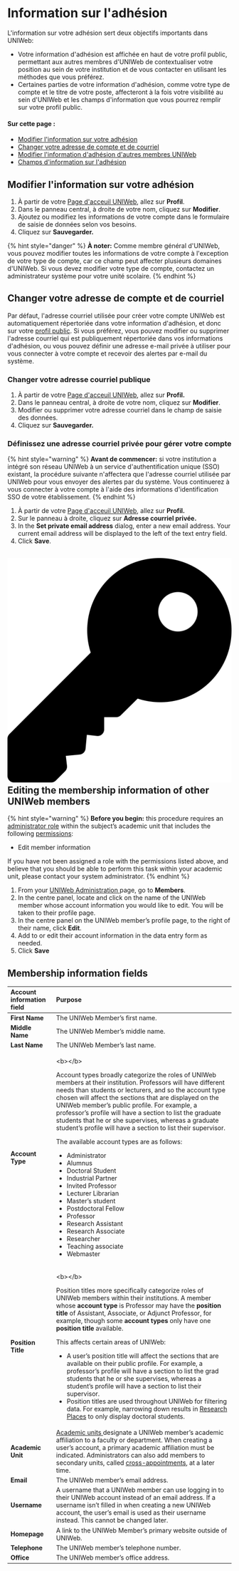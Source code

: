 # Information sur l'adhésion

L'information sur votre adhésion sert deux objectifs importants dans UNIWeb:

* Votre information d'adhésion est affichée en haut de votre profil public, permettant aux autres membres d'UNIWeb de contextualiser votre position au sein de votre institution et de vous contacter en utilisant les méthodes que vous préférez.
* Certaines parties de votre information d'adhésion, comme votre type de compte et le titre de votre poste, affecteront à la fois votre visibilité au sein d'UNIWeb et les champs d'information que vous pourrez remplir sur votre profil public.

#### Sur cette page :

* [Modifier l'information sur votre adhésion](member-account-information.md#editing-your-membership-information)
* [Changer votre adresse de compte et de courriel](member-account-information.md#changing-your-account-email-address)
* [Modifier l'information d'adhésion d'autres membres UNIWeb](member-account-information.md#editing-the-membership-information-of-other-uniweb-members)
* [Champs d'information sur l'adhésion](member-account-information.md#membership-information-fields)

## Modifier l'information sur votre adhésion

1. À partir de votre [Page d'acceuil UNIWeb](../../navigating-uniweb/the-home-page.md), allez sur **Profil**.
2. Dans le panneau central, à droite de votre nom, cliquez sur **Modifier**.
3. Ajoutez ou modifiez les informations de votre compte dans le formulaire de saisie de données selon vos besoins.
4. Cliquez sur **Sauvegarder.**

{% hint style="danger" %}
**À noter:** Comme membre général d'UNIWeb, vous pouvez modifier toutes les informations de votre compte à l'exception de votre type de compte, car ce champ peut affecter plusieurs domaines d'UNIWeb. Si vous devez modifier votre type de compte, contactez un administrateur système pour votre unité scolaire.
{% endhint %}

## Changer votre adresse de compte et de courriel

Par défaut, l'adresse courriel utilisée pour créer votre compte UNIWeb est automatiquement répertoriée dans votre information d'adhésion, et donc sur votre [profil public](../../networking-on-uniweb/filling-out-your-public-profile.md). Si vous préférez, vous pouvez modifier ou supprimer l'adresse courriel qui est publiquement répertoriée dans vos informations d'adhésion, ou vous pouvez définir une adresse e-mail privée à utiliser pour vous connecter à votre compte et recevoir des alertes par e-mail du système.

### Changer votre adresse courriel publique

1. À partir de votre [Page d'acceuil UNIWeb](../../navigating-uniweb/the-home-page.md), allez sur **Profil.**
2. Dans le panneau central, à droite de votre nom, cliquez sur **Modifier**.
3. Modifier ou supprimer votre adresse courriel dans le champ de saisie des données.
4. Cliquez sur **Sauvegarder.**

### Définissez une adresse courriel privée pour gérer votre compte

{% hint style="warning" %}
**Avant de commencer:** si votre institution a intégré son réseau UNIWeb à un service d'authentification unique \(SSO\) existant, la procédure suivante n'affectera que l'adresse courriel utilisée par UNIWeb pour vous envoyer des alertes par du système. Vous continuerez à vous connecter à votre compte à l'aide des informations d'identification SSO de votre établissement.
{% endhint %}

1. À partir de votre [Page d'acceuil UNIWeb](../../navigating-uniweb/the-home-page.md), allez sur **Profil.**
2. Sur le panneau à droite, cliquez sur **Adresse courriel privée.**
3. In the **Set private email address** dialog, enter a new email address. Your current email address will be displayed to the left of the text entry field.
4. Click **Save**.

## ![](../../.gitbook/assets/key%20%281%29.svg) Editing the membership information of other UNIWeb members

{% hint style="warning" %}
**Before you begin:** this procedure requires an [administrator role](../access-control/managing-administrator-roles-and-permissions.md) within the subject’s academic unit that includes the following [permissions](../access-control/managing-administrator-roles-and-permissions.md#administrator-permissions):

* Edit member information

If you have not been assigned a role with the permissions listed above, and believe that you should be able to perform this task within your academic unit, please contact your system administrator.
{% endhint %}

1. From your [UNIWeb Administration ](../../navigating-uniweb/the-administration-page.md)page, go to **Members**.
2. In the centre panel, locate and click on the name of the UNIWeb member whose account information you would like to edit. You will be taken to their profile page.
3. In the centre panel on the UNIWeb member’s profile page, to the right of their name, click **Edit**.
4. Add to or edit their account information in the data entry form as needed.
5. Click **Save**

## Membership information fields

<table>
  <thead>
    <tr>
      <th style="text-align:left">Account information field</th>
      <th style="text-align:left">Purpose</th>
    </tr>
  </thead>
  <tbody>
    <tr>
      <td style="text-align:left"><b>First Name</b>
      </td>
      <td style="text-align:left">The UNIWeb Member&#x2019;s first name.</td>
    </tr>
    <tr>
      <td style="text-align:left"><b>Middle Name</b>
      </td>
      <td style="text-align:left">The UNIWeb Member&#x2019;s middle name.</td>
    </tr>
    <tr>
      <td style="text-align:left"><b>Last Name</b>
      </td>
      <td style="text-align:left">The UNIWeb Member&#x2019;s last name.</td>
    </tr>
    <tr>
      <td style="text-align:left"><b>Account Type</b>
      </td>
      <td style="text-align:left">
        <p>&lt;b&gt;&lt;/b&gt;</p>
        <p>Account types broadly categorize the roles of UNIWeb members at their
          institution. Professors will have different needs than students or lecturers,
          and so the account type chosen will affect the sections that are displayed
          on the UNIWeb member&#x2019;s public profile. For example, a professor&#x2019;s
          profile will have a section to list the graduate students that he or she
          supervises, whereas a graduate student&#x2019;s profile will have a section
          to list their supervisor.</p>
        <p></p>
        <p>The available account types are as follows:</p>
        <p></p>
        <ul>
          <li>Administrator</li>
          <li>Alumnus</li>
          <li>Doctoral Student</li>
          <li>Industrial Partner</li>
          <li>Invited Professor</li>
          <li>Lecturer Librarian</li>
          <li>Master&#x2019;s student</li>
          <li>Postdoctoral Fellow</li>
          <li>Professor</li>
          <li>Research Assistant</li>
          <li>Research Associate</li>
          <li>Researcher</li>
          <li>Teaching associate</li>
          <li>Webmaster</li>
        </ul>
      </td>
    </tr>
    <tr>
      <td style="text-align:left"><b>Position Title</b>
      </td>
      <td style="text-align:left">
        <p>&lt;b&gt;&lt;/b&gt;</p>
        <p>Position titles more specifically categorize roles of UNIWeb members within
          their institutions. A member whose <b>account type</b> is Professor may have
          the <b>position title</b> of Assistant, Associate, or Adjunct Professor,
          for example, though some <b>account types</b> only have one <b>position title</b> available.</p>
        <p></p>
        <p>This affects certain areas of UNIWeb:</p>
        <p></p>
        <ul>
          <li>A user&#x2019;s position title will affect the sections that are available
            on their public profile. For example, a professor&#x2019;s profile will
            have a section to list the grad students that he or she supervises, whereas
            a student&#x2019;s profile will have a section to list their supervisor.</li>
          <li>Position titles are used throughout UNIWeb for filtering data. For example,
            narrowing down results in <a href="../../networking-on-uniweb/research-places-1.md">Research Places</a> to
            only display doctoral students.</li>
        </ul>
      </td>
    </tr>
    <tr>
      <td style="text-align:left"><b>Academic Unit</b>
      </td>
      <td style="text-align:left"><a href="../academic-units/">Academic units </a>designate a UNIWeb member&#x2019;s
        academic affiliation to a faculty or department. When creating a user&#x2019;s
        account, a primary academic affiliation must be indicated. Administrators
        can also add members to secondary units, called <a href="../academic-units/cross-appointments.md">cross-appointments</a>,
        at a later time.</td>
    </tr>
    <tr>
      <td style="text-align:left"><b>Email</b>
      </td>
      <td style="text-align:left">The UNIWeb member&#x2019;s email address.</td>
    </tr>
    <tr>
      <td style="text-align:left"><b>Username</b>
      </td>
      <td style="text-align:left">A username that a UNIWeb member can use logging in to their UNIWeb account
        instead of an email address. If a username isn&#x2019;t filled in when
        creating a new UNIWeb account, the user&#x2019;s email is used as their
        username instead. This cannot be changed later.</td>
    </tr>
    <tr>
      <td style="text-align:left"><b>Homepage</b>
      </td>
      <td style="text-align:left">A link to the UNIWeb Member&#x2019;s primary website outside of UNIWeb.</td>
    </tr>
    <tr>
      <td style="text-align:left"><b>Telephone</b>
      </td>
      <td style="text-align:left">The UNIWeb member&#x2019;s telephone number.</td>
    </tr>
    <tr>
      <td style="text-align:left"><b>Office</b>
      </td>
      <td style="text-align:left">The UNIWeb member&#x2019;s office address.</td>
    </tr>
  </tbody>
</table>